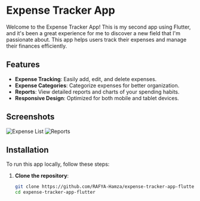 # Expense Tracker App

Welcome to the Expense Tracker App! This is my second app using Flutter, and it's been a great experience for me to discover a new field that I'm passionate about. This app helps users track their expenses and manage their finances efficiently.

## Features

- **Expense Tracking**: Easily add, edit, and delete expenses.
- **Expense Categories**: Categorize expenses for better organization.
- **Reports**: View detailed reports and charts of your spending habits.
- **Responsive Design**: Optimized for both mobile and tablet devices.

## Screenshots

![Expense List](image/report-page.png)
![Reports](path/to/reports.png)

## Installation

To run this app locally, follow these steps:

1. **Clone the repository**:
   ```sh
   git clone https://github.com/RAFYA-Hamza/expense-tracker-app-flutter.git
   cd expense-tracker-app-flutter

